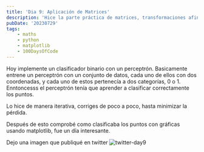 ```yaml
---
title: 'Dia 9: Aplicación de Matrices'
description: 'Hice la parte práctica de matrices, transformaciones afines, implementando un clasificador binario con un perceptrón.'
pubDate: '20230729'
tags:
    - maths
    - python
    - matplotlib
    - 100DaysOfCode
---
```


Hoy implemente un clasificador binario con un perceptrón. Basicamente entrene un perceptrón con un conjunto de datos, cada uno de ellos con dos coordenadas, y cada uno de estos pertenecía a dos categorías, 0 o 1. Enntoncesss el perceptrón tenía que aprender a clasificar correctamente los puntos.

Lo hice de manera iterativa, corriges de poco a poco, hasta minimizar la pérdida. 

Después de esto comprobé como clasificaba los puntos con gráficas usando matplotlib, fue un día interesante.

Dejo una imagen que publiqué en twitter
![twitter-day9](https://pbs.twimg.com/media/F2QHOs3XoAAe3dK?format=png&name=large)

